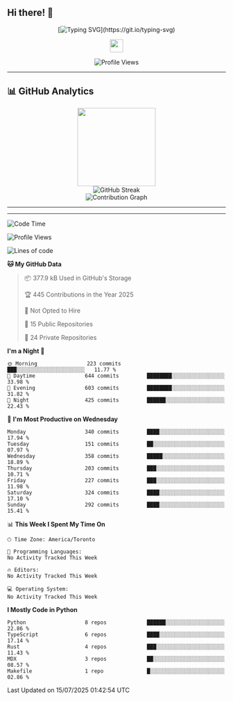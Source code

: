 ## Hi there! 👋

<div align="center">

<!-- Dynamic Typing Animation -->
[![Typing SVG](https://readme-typing-svg.herokuapp.com?font=Fira+Code&size=30&duration=3000&pause=1000&color=6366F1&center=true&vCenter=true&multiline=true&width=600&height=100&lines=Hello+%2C+I'm+Xindan+Zhang+%F0%9F%91%8B;)](https://git.io/typing-svg)

<!-- Animated Wave -->
<img src="https://raw.githubusercontent.com/MartinHeinz/MartinHeinz/master/wave.gif" width="30px" height="30px">

<!-- Profile Views Counter -->
![Profile Views](https://komarev.com/ghpvc/?username=XindanZhang&label=Profile%20views&color=6366f1&style=flat)

</div>

---


## 📊 GitHub Analytics

<div align="center">
  <img height="180em" src="https://github-readme-stats.vercel.app/api/top-langs/?username=XindanZhang&layout=compact&langs_count=8&theme=tokyonight&include_all_commits=true&count_private=true"/>
</div>

<div align="center">
  <img src="https://github-readme-streak-stats.herokuapp.com/?user=XindanZhang&theme=tokyonight" alt="GitHub Streak" />
</div>

<div align="center">
  <img src="https://github-readme-activity-graph.vercel.app/graph?username=XindanZhang&theme=tokyo-night&bg_color=1a1b27&color=70a5fd&line=70a5fd&point=c3e88d&area=true&hide_border=true" alt="Contribution Graph" />
</div>

---

---
<!--START_SECTION:waka-->
![Code Time](http://img.shields.io/badge/Code%20Time-27%20mins-blue)

![Profile Views](http://img.shields.io/badge/Profile%20Views-5-blue)

![Lines of code](https://img.shields.io/badge/From%20Hello%20World%20I%27ve%20Written-2.5%20million%20lines%20of%20code-blue)

**🐱 My GitHub Data** 

> 📦 377.9 kB Used in GitHub's Storage 
 > 
> 🏆 445 Contributions in the Year 2025
 > 
> 🚫 Not Opted to Hire
 > 
> 📜 15 Public Repositories 
 > 
> 🔑 24 Private Repositories 
 > 
**I'm a Night 🦉** 

```text
🌞 Morning                223 commits         ███░░░░░░░░░░░░░░░░░░░░░░   11.77 % 
🌆 Daytime                644 commits         ████████░░░░░░░░░░░░░░░░░   33.98 % 
🌃 Evening                603 commits         ████████░░░░░░░░░░░░░░░░░   31.82 % 
🌙 Night                  425 commits         ██████░░░░░░░░░░░░░░░░░░░   22.43 % 
```
📅 **I'm Most Productive on Wednesday** 

```text
Monday                   340 commits         ████░░░░░░░░░░░░░░░░░░░░░   17.94 % 
Tuesday                  151 commits         ██░░░░░░░░░░░░░░░░░░░░░░░   07.97 % 
Wednesday                358 commits         █████░░░░░░░░░░░░░░░░░░░░   18.89 % 
Thursday                 203 commits         ███░░░░░░░░░░░░░░░░░░░░░░   10.71 % 
Friday                   227 commits         ███░░░░░░░░░░░░░░░░░░░░░░   11.98 % 
Saturday                 324 commits         ████░░░░░░░░░░░░░░░░░░░░░   17.10 % 
Sunday                   292 commits         ████░░░░░░░░░░░░░░░░░░░░░   15.41 % 
```


📊 **This Week I Spent My Time On** 

```text
🕑︎ Time Zone: America/Toronto

💬 Programming Languages: 
No Activity Tracked This Week

🔥 Editors: 
No Activity Tracked This Week

💻 Operating System: 
No Activity Tracked This Week
```

**I Mostly Code in Python** 

```text
Python                   8 repos             ██████░░░░░░░░░░░░░░░░░░░   22.86 % 
TypeScript               6 repos             ████░░░░░░░░░░░░░░░░░░░░░   17.14 % 
Rust                     4 repos             ███░░░░░░░░░░░░░░░░░░░░░░   11.43 % 
MDX                      3 repos             ██░░░░░░░░░░░░░░░░░░░░░░░   08.57 % 
Makefile                 1 repo              █░░░░░░░░░░░░░░░░░░░░░░░░   02.86 % 
```




 Last Updated on 15/07/2025 01:42:54 UTC
<!--END_SECTION:waka-->
